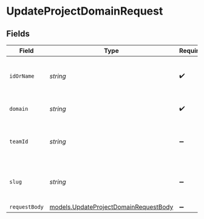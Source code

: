# UpdateProjectDomainRequest


## Fields

| Field                                                                                | Type                                                                                 | Required                                                                             | Description                                                                          | Example                                                                              |
| ------------------------------------------------------------------------------------ | ------------------------------------------------------------------------------------ | ------------------------------------------------------------------------------------ | ------------------------------------------------------------------------------------ | ------------------------------------------------------------------------------------ |
| `idOrName`                                                                           | *string*                                                                             | :heavy_check_mark:                                                                   | The unique project identifier or the project name                                    |                                                                                      |
| `domain`                                                                             | *string*                                                                             | :heavy_check_mark:                                                                   | The project domain name                                                              | www.example.com                                                                      |
| `teamId`                                                                             | *string*                                                                             | :heavy_minus_sign:                                                                   | The Team identifier to perform the request on behalf of.                             |                                                                                      |
| `slug`                                                                               | *string*                                                                             | :heavy_minus_sign:                                                                   | The Team slug to perform the request on behalf of.                                   |                                                                                      |
| `requestBody`                                                                        | [models.UpdateProjectDomainRequestBody](../models/updateprojectdomainrequestbody.md) | :heavy_minus_sign:                                                                   | N/A                                                                                  |                                                                                      |